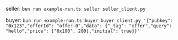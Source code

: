seller: `bun run example-run.ts seller seller_client.py`

buyer: `bun run example-run.ts buyer buyer_client.py '{"pubkey": "0x123","offerId": "offer-0","data": {"_tag": "offer","query": "hello","price": ["0x100", 200],"initial": true}}'`